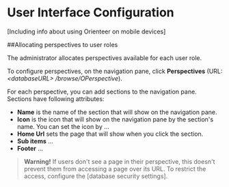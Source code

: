 # User Interface Configuration

[Including info about using Orienteer on mobile devices]

##Allocating perspectives to user roles

The administrator allocates perspectives available for each user role.

To configure perspectives, on the navigation pane, click **Perspectives** (URL: *&lt;databaseURL&gt; /browse/OPerspective*).

For each perspective, you can add sections to the navigation pane. Sections have following attributes:
* **Name** is the name of the section that will show on the navigation pane.
* **Icon** is the icon that will show on the navigation pane by the section's name. You can set the icon by ...
* **Home Url** sets the page that will show when you click the section.
* **Sub items** ...
* **Footer** ...

> **Warning!** If users don't see a page in their perspective, this doesn't prevent them from accessing a page over its URL. To restrict the access, configure the [database security settings].
